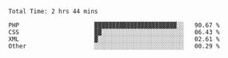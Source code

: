 <!--START_SECTION:waka-->

```text
Total Time: 2 hrs 44 mins

PHP                     ▓▓▓▓▓▓▓▓▓▓▓▓▓▓▓▓▓▓▓▓▓▓▓░░   90.67 %
CSS                     ▓▓░░░░░░░░░░░░░░░░░░░░░░░   06.43 %
XML                     ▓░░░░░░░░░░░░░░░░░░░░░░░░   02.61 %
Other                   ░░░░░░░░░░░░░░░░░░░░░░░░░   00.29 %
```

<!--END_SECTION:waka-->
